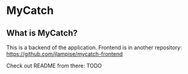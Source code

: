 # MyCatch
## What is MyCatch?

This is a backend of the application. Frontend is in another repository: https://github.com/jlampise/mycatch-frontend

Check out README from there: TODO